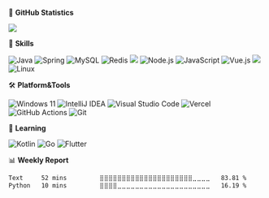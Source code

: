 🌟 **GitHub Statistics**

![](https://github-readme-stats.vercel.app/api?username=krisp7zz&count_private=true&show_icons=true&bg_color=ffffff00&text_color=666666&&hide_border=true)

🔭 **Skills**

![Java](https://img.shields.io/badge/Java-%23ED8B00.svg?style=flat-square&logo=openjdk&logoColor=white) ![Spring](https://img.shields.io/badge/Spring-6DB33F.svg?style=flat-square&logo=spring&logoColor=white) ![MySQL](https://img.shields.io/badge/-MySQL-4479a1?style=flat-square&logo=mysql&logoColor=white) ![Redis](https://img.shields.io/badge/-Redis-dd0031?style=flat-square&logo=redis&logoColor=white) ![](https://img.shields.io/badge/-Python-3670a0?style=flat-square&logo=Python&logoColor=ffdd54) ![Node.js](https://img.shields.io/badge/-Node.js-6da55f?style=flat-square&logo=Node.js&logoColor=fff) ![JavaScript](https://img.shields.io/badge/JavaScript-323330.svg?style=flat-square&logo=javascript&logoColor=F7DF1E) ![Vue.js](https://img.shields.io/badge/Vue.js-35495e.svg?style=flat-square&logo=vuedotjs&logoColor=4FC08D) ![](https://img.shields.io/badge/-Docker-0db7ed?style=flat-square&logo=Docker&logoColor=white) ![Linux](https://img.shields.io/badge/Linux-FCC624?style=flat-square&logo=linux&logoColor=black)



🛠 **Platform&Tools**

![Windows 11](https://img.shields.io/badge/Windows%2011-0079d5.svg?style=flat-square&logo=Windows%2011&logoColor=white) ![IntelliJ IDEA](https://img.shields.io/badge/IntelliJ%20IDEA-000000.svg?style=flat-square&logo=intellij-idea&logoColor=white) ![Visual Studio Code](https://img.shields.io/badge/VS%20Code-0078d7.svg?style=flat-square&logo=visual-studio-code&logoColor=white) ![Vercel](https://img.shields.io/badge/Vercel-000000.svg?style=flat-square&logo=vercel&logoColor=white) ![GitHub Actions](https://img.shields.io/badge/Github%20Actions-2671E5.svg?style=flat-square&logo=githubactions&logoColor=white) ![Git](https://img.shields.io/badge/Git-F05033.svg?style=flat-square&logo=git&logoColor=white)



🚀 **Learning**

![Kotlin](https://img.shields.io/badge/kotlin-7F52FF.svg?style=flat-square&logo=kotlin&logoColor=white) ![Go](https://img.shields.io/badge/Go-00ADD8.svg?style=flat-square&logo=go&logoColor=white) ![Flutter](https://img.shields.io/badge/Flutter-02569B.svg?style=flat-square&logo=Flutter&logoColor=white)



📊 **Weekly Report**

<!--START_SECTION:waka-->

```txt
Text     52 mins         ⣿⣿⣿⣿⣿⣿⣿⣿⣿⣿⣿⣿⣿⣿⣿⣿⣿⣿⣿⣿⣿⣀⣀⣀⣀   83.81 %
Python   10 mins         ⣿⣿⣿⣿⣀⣀⣀⣀⣀⣀⣀⣀⣀⣀⣀⣀⣀⣀⣀⣀⣀⣀⣀⣀⣀   16.19 %
```

<!--END_SECTION:waka-->

